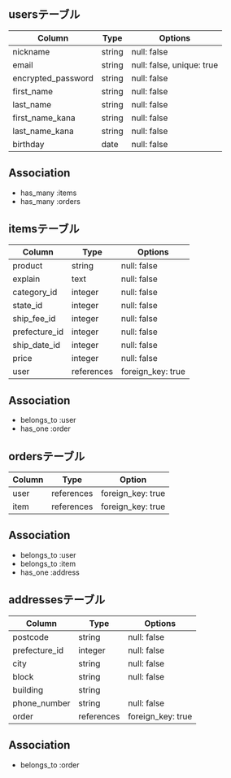 
## usersテーブル

 Column             | Type    | Options                   |
 ------------------ | ------- | ------------------------- |
 nickname           | string  | null: false               |
 email              | string  | null: false, unique: true |
 encrypted_password | string  | null: false               |
 first_name         | string  | null: false               |
 last_name          | string  | null: false               |
 first_name_kana    | string  | null: false               |
 last_name_kana     | string  | null: false               |
 birthday           | date    | null: false               |

## Association

- has_many :items
- has_many :orders

## itemsテーブル

 Column        | Type       | Options           |
 ------------- | ---------- | ----------------- |
 product       | string     | null: false       |
 explain       | text       | null: false       |
 category_id   | integer    | null: false       |
 state_id      | integer    | null: false       |
 ship_fee_id   | integer    | null: false       |
 prefecture_id | integer    | null: false       |
 ship_date_id  | integer    | null: false       |
 price         | integer    | null: false       |
 user          | references | foreign_key: true |

## Association

- belongs_to :user
- has_one :order

## ordersテーブル

 Column       | Type       | Option            |
 ------------ | ---------- | ----------------- |
 user         | references | foreign_key: true |
 item         | references | foreign_key: true |

## Association

- belongs_to :user
- belongs_to :item
- has_one :address

## addressesテーブル

  Column       | Type       | Options           |
 ------------- | ---------- | ----------------- |
 postcode      | string     | null: false       |
 prefecture_id | integer    | null: false       |
 city          | string     | null: false       |
 block         | string     | null: false       |
 building      | string     |                   |
 phone_number  | string     | null: false       |
 order         | references | foreign_key: true |

## Association

- belongs_to :order